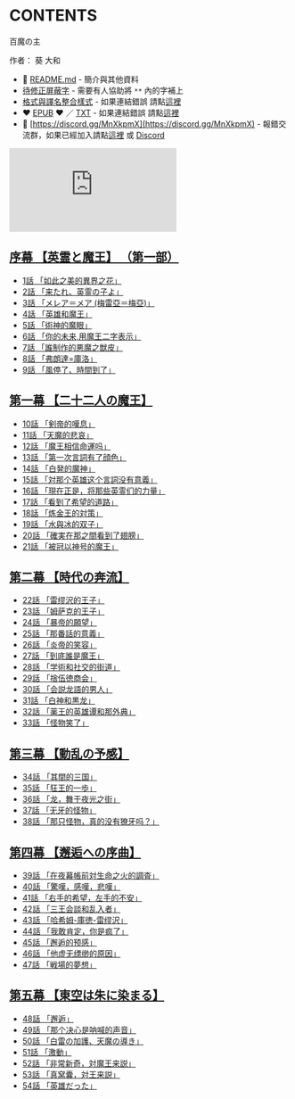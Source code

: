 # CONTENTS

百魔の主  

作者： 葵 大和  



- :closed_book: [README.md](README.md) - 簡介與其他資料
- [待修正屏蔽字](%E5%BE%85%E4%BF%AE%E6%AD%A3%E5%B1%8F%E8%94%BD%E5%AD%97.md) - 需要有人協助將 `**` 內的字補上
- [格式與譯名整合樣式](https://github.com/bluelovers/node-novel/blob/master/lib/locales/%E7%99%BE%E9%AD%94%E3%81%AE%E4%B8%BB.ts) - 如果連結錯誤 請點[這裡](https://github.com/bluelovers/node-novel/blob/master/lib/locales/)
-  :heart: [EPUB](https://gitlab.com/demonovel/epub-txt/blob/master/user_out/%E7%99%BE%E9%AD%94%E3%81%AE%E4%B8%BB.epub) :heart:  ／ [TXT](https://gitlab.com/demonovel/epub-txt/blob/master/user_out/out/%E7%99%BE%E9%AD%94%E3%81%AE%E4%B8%BB.out.txt) - 如果連結錯誤 請點[這裡](https://gitlab.com/demonovel/epub-txt/blob/master/user_out/user_out)
- :mega: [https://discord.gg/MnXkpmX](https://discord.gg/MnXkpmX) - 報錯交流群，如果已經加入請點[這裡](https://discordapp.com/channels/467794087769014273/467794088285175809) 或 [Discord](https://discordapp.com/channels/@me)


![導航目錄](https://chart.apis.google.com/chart?cht=qr&chs=150x150&chl=https://gitlab.com/novel-group/txt-source/blob/master/user_out/百魔の主/導航目錄.md "導航目錄")




## [序幕 【英霊と魔王】 （第一部）](00000_%E5%BA%8F%E5%B9%95%20%E3%80%90%E8%8B%B1%E9%9C%8A%E3%81%A8%E9%AD%94%E7%8E%8B%E3%80%91%20%EF%BC%88%E7%AC%AC%E4%B8%80%E9%83%A8%EF%BC%89)

- [1話 「如此之美的異界之花」](00000_%E5%BA%8F%E5%B9%95%20%E3%80%90%E8%8B%B1%E9%9C%8A%E3%81%A8%E9%AD%94%E7%8E%8B%E3%80%91%20%EF%BC%88%E7%AC%AC%E4%B8%80%E9%83%A8%EF%BC%89/1%E8%A9%B1%20%E3%80%8C%E5%A6%82%E6%AD%A4%E4%B9%8B%E7%BE%8E%E7%9A%84%E7%95%B0%E7%95%8C%E4%B9%8B%E8%8A%B1%E3%80%8D.txt)
- [2話 「来たれ、英霊の子よ」](00000_%E5%BA%8F%E5%B9%95%20%E3%80%90%E8%8B%B1%E9%9C%8A%E3%81%A8%E9%AD%94%E7%8E%8B%E3%80%91%20%EF%BC%88%E7%AC%AC%E4%B8%80%E9%83%A8%EF%BC%89/2%E8%A9%B1%20%E3%80%8C%E6%9D%A5%E3%81%9F%E3%82%8C%E3%80%81%E8%8B%B1%E9%9C%8A%E3%81%AE%E5%AD%90%E3%82%88%E3%80%8D.txt)
- [3話 「メレア＝メア (梅雷亞＝梅亞)」](00000_%E5%BA%8F%E5%B9%95%20%E3%80%90%E8%8B%B1%E9%9C%8A%E3%81%A8%E9%AD%94%E7%8E%8B%E3%80%91%20%EF%BC%88%E7%AC%AC%E4%B8%80%E9%83%A8%EF%BC%89/3%E8%A9%B1%20%E3%80%8C%E3%83%A1%E3%83%AC%E3%82%A2%EF%BC%9D%E3%83%A1%E3%82%A2%20(%E6%A2%85%E9%9B%B7%E4%BA%9E%EF%BC%9D%E6%A2%85%E4%BA%9E)%E3%80%8D.txt)
- [4話 「英雄和魔王」](00000_%E5%BA%8F%E5%B9%95%20%E3%80%90%E8%8B%B1%E9%9C%8A%E3%81%A8%E9%AD%94%E7%8E%8B%E3%80%91%20%EF%BC%88%E7%AC%AC%E4%B8%80%E9%83%A8%EF%BC%89/4%E8%A9%B1%20%E3%80%8C%E8%8B%B1%E9%9B%84%E5%92%8C%E9%AD%94%E7%8E%8B%E3%80%8D.txt)
- [5話 「術神的魔眼」](00000_%E5%BA%8F%E5%B9%95%20%E3%80%90%E8%8B%B1%E9%9C%8A%E3%81%A8%E9%AD%94%E7%8E%8B%E3%80%91%20%EF%BC%88%E7%AC%AC%E4%B8%80%E9%83%A8%EF%BC%89/5%E8%A9%B1%20%E3%80%8C%E8%A1%93%E7%A5%9E%E7%9A%84%E9%AD%94%E7%9C%BC%E3%80%8D.txt)
- [6話 「你的未来,用魔王二字表示」](00000_%E5%BA%8F%E5%B9%95%20%E3%80%90%E8%8B%B1%E9%9C%8A%E3%81%A8%E9%AD%94%E7%8E%8B%E3%80%91%20%EF%BC%88%E7%AC%AC%E4%B8%80%E9%83%A8%EF%BC%89/6%E8%A9%B1%20%E3%80%8C%E4%BD%A0%E7%9A%84%E6%9C%AA%E6%9D%A5%2C%E7%94%A8%E9%AD%94%E7%8E%8B%E4%BA%8C%E5%AD%97%E8%A1%A8%E7%A4%BA%E3%80%8D.txt)
- [7話 「誰制作的悪魔之獣皮」](00000_%E5%BA%8F%E5%B9%95%20%E3%80%90%E8%8B%B1%E9%9C%8A%E3%81%A8%E9%AD%94%E7%8E%8B%E3%80%91%20%EF%BC%88%E7%AC%AC%E4%B8%80%E9%83%A8%EF%BC%89/7%E8%A9%B1%20%E3%80%8C%E8%AA%B0%E5%88%B6%E4%BD%9C%E7%9A%84%E6%82%AA%E9%AD%94%E4%B9%8B%E7%8D%A3%E7%9A%AE%E3%80%8D.txt)
- [8話 「弗朗達=庫洛」](00000_%E5%BA%8F%E5%B9%95%20%E3%80%90%E8%8B%B1%E9%9C%8A%E3%81%A8%E9%AD%94%E7%8E%8B%E3%80%91%20%EF%BC%88%E7%AC%AC%E4%B8%80%E9%83%A8%EF%BC%89/8%E8%A9%B1%20%E3%80%8C%E5%BC%97%E6%9C%97%E9%81%94%3D%E5%BA%AB%E6%B4%9B%E3%80%8D.txt)
- [9話 「風停了、時間到了」](00000_%E5%BA%8F%E5%B9%95%20%E3%80%90%E8%8B%B1%E9%9C%8A%E3%81%A8%E9%AD%94%E7%8E%8B%E3%80%91%20%EF%BC%88%E7%AC%AC%E4%B8%80%E9%83%A8%EF%BC%89/9%E8%A9%B1%20%E3%80%8C%E9%A2%A8%E5%81%9C%E4%BA%86%E3%80%81%E6%99%82%E9%96%93%E5%88%B0%E4%BA%86%E3%80%8D.txt)


## [第一幕 【二十二人の魔王】](00010_%E7%AC%AC%E4%B8%80%E5%B9%95%20%E3%80%90%E4%BA%8C%E5%8D%81%E4%BA%8C%E4%BA%BA%E3%81%AE%E9%AD%94%E7%8E%8B%E3%80%91)

- [10話 「剣帝的嘆息」](00010_%E7%AC%AC%E4%B8%80%E5%B9%95%20%E3%80%90%E4%BA%8C%E5%8D%81%E4%BA%8C%E4%BA%BA%E3%81%AE%E9%AD%94%E7%8E%8B%E3%80%91/10%E8%A9%B1%20%E3%80%8C%E5%89%A3%E5%B8%9D%E7%9A%84%E5%98%86%E6%81%AF%E3%80%8D.txt)
- [11話 「天魔的悲哀」](00010_%E7%AC%AC%E4%B8%80%E5%B9%95%20%E3%80%90%E4%BA%8C%E5%8D%81%E4%BA%8C%E4%BA%BA%E3%81%AE%E9%AD%94%E7%8E%8B%E3%80%91/11%E8%A9%B1%20%E3%80%8C%E5%A4%A9%E9%AD%94%E7%9A%84%E6%82%B2%E5%93%80%E3%80%8D.txt)
- [12話 「魔王相信命運吗」](00010_%E7%AC%AC%E4%B8%80%E5%B9%95%20%E3%80%90%E4%BA%8C%E5%8D%81%E4%BA%8C%E4%BA%BA%E3%81%AE%E9%AD%94%E7%8E%8B%E3%80%91/12%E8%A9%B1%20%E3%80%8C%E9%AD%94%E7%8E%8B%E7%9B%B8%E4%BF%A1%E5%91%BD%E9%81%8B%E5%90%97%E3%80%8D.txt)
- [13話 「第一次言詞有了顔色」](00010_%E7%AC%AC%E4%B8%80%E5%B9%95%20%E3%80%90%E4%BA%8C%E5%8D%81%E4%BA%8C%E4%BA%BA%E3%81%AE%E9%AD%94%E7%8E%8B%E3%80%91/13%E8%A9%B1%20%E3%80%8C%E7%AC%AC%E4%B8%80%E6%AC%A1%E8%A8%80%E8%A9%9E%E6%9C%89%E4%BA%86%E9%A1%94%E8%89%B2%E3%80%8D.txt)
- [14話 「白発的魔神」](00010_%E7%AC%AC%E4%B8%80%E5%B9%95%20%E3%80%90%E4%BA%8C%E5%8D%81%E4%BA%8C%E4%BA%BA%E3%81%AE%E9%AD%94%E7%8E%8B%E3%80%91/14%E8%A9%B1%20%E3%80%8C%E7%99%BD%E7%99%BA%E7%9A%84%E9%AD%94%E7%A5%9E%E3%80%8D.txt)
- [15話 「対那个英雄这个言詞没有意義」](00010_%E7%AC%AC%E4%B8%80%E5%B9%95%20%E3%80%90%E4%BA%8C%E5%8D%81%E4%BA%8C%E4%BA%BA%E3%81%AE%E9%AD%94%E7%8E%8B%E3%80%91/15%E8%A9%B1%20%E3%80%8C%E5%AF%BE%E9%82%A3%E4%B8%AA%E8%8B%B1%E9%9B%84%E8%BF%99%E4%B8%AA%E8%A8%80%E8%A9%9E%E6%B2%A1%E6%9C%89%E6%84%8F%E7%BE%A9%E3%80%8D.txt)
- [16話 「現在正是，将那些英霊们的力量」](00010_%E7%AC%AC%E4%B8%80%E5%B9%95%20%E3%80%90%E4%BA%8C%E5%8D%81%E4%BA%8C%E4%BA%BA%E3%81%AE%E9%AD%94%E7%8E%8B%E3%80%91/16%E8%A9%B1%20%E3%80%8C%E7%8F%BE%E5%9C%A8%E6%AD%A3%E6%98%AF%EF%BC%8C%E5%B0%86%E9%82%A3%E4%BA%9B%E8%8B%B1%E9%9C%8A%E4%BB%AC%E7%9A%84%E5%8A%9B%E9%87%8F%E3%80%8D.txt)
- [17話 「看到了希望的道路」](00010_%E7%AC%AC%E4%B8%80%E5%B9%95%20%E3%80%90%E4%BA%8C%E5%8D%81%E4%BA%8C%E4%BA%BA%E3%81%AE%E9%AD%94%E7%8E%8B%E3%80%91/17%E8%A9%B1%20%E3%80%8C%E7%9C%8B%E5%88%B0%E4%BA%86%E5%B8%8C%E6%9C%9B%E7%9A%84%E9%81%93%E8%B7%AF%E3%80%8D.txt)
- [18話 「炼金王的対策」](00010_%E7%AC%AC%E4%B8%80%E5%B9%95%20%E3%80%90%E4%BA%8C%E5%8D%81%E4%BA%8C%E4%BA%BA%E3%81%AE%E9%AD%94%E7%8E%8B%E3%80%91/18%E8%A9%B1%20%E3%80%8C%E7%82%BC%E9%87%91%E7%8E%8B%E7%9A%84%E5%AF%BE%E7%AD%96%E3%80%8D.txt)
- [19話 「水與冰的双子」](00010_%E7%AC%AC%E4%B8%80%E5%B9%95%20%E3%80%90%E4%BA%8C%E5%8D%81%E4%BA%8C%E4%BA%BA%E3%81%AE%E9%AD%94%E7%8E%8B%E3%80%91/19%E8%A9%B1%20%E3%80%8C%E6%B0%B4%E8%88%87%E5%86%B0%E7%9A%84%E5%8F%8C%E5%AD%90%E3%80%8D.txt)
- [20話 「確実在那之間看到了翅膀」](00010_%E7%AC%AC%E4%B8%80%E5%B9%95%20%E3%80%90%E4%BA%8C%E5%8D%81%E4%BA%8C%E4%BA%BA%E3%81%AE%E9%AD%94%E7%8E%8B%E3%80%91/20%E8%A9%B1%20%E3%80%8C%E7%A2%BA%E5%AE%9F%E5%9C%A8%E9%82%A3%E4%B9%8B%E9%96%93%E7%9C%8B%E5%88%B0%E4%BA%86%E7%BF%85%E8%86%80%E3%80%8D.txt)
- [21話 「被冠以神号的魔王」](00010_%E7%AC%AC%E4%B8%80%E5%B9%95%20%E3%80%90%E4%BA%8C%E5%8D%81%E4%BA%8C%E4%BA%BA%E3%81%AE%E9%AD%94%E7%8E%8B%E3%80%91/21%E8%A9%B1%20%E3%80%8C%E8%A2%AB%E5%86%A0%E4%BB%A5%E7%A5%9E%E5%8F%B7%E7%9A%84%E9%AD%94%E7%8E%8B%E3%80%8D.txt)


## [第二幕 【時代の奔流】](00020_%E7%AC%AC%E4%BA%8C%E5%B9%95%20%E3%80%90%E6%99%82%E4%BB%A3%E3%81%AE%E5%A5%94%E6%B5%81%E3%80%91)

- [22話 「雷缪沢的王子」](00020_%E7%AC%AC%E4%BA%8C%E5%B9%95%20%E3%80%90%E6%99%82%E4%BB%A3%E3%81%AE%E5%A5%94%E6%B5%81%E3%80%91/22%E8%A9%B1%20%E3%80%8C%E9%9B%B7%E7%BC%AA%E6%B2%A2%E7%9A%84%E7%8E%8B%E5%AD%90%E3%80%8D.txt)
- [23話 「姆萨克的王子」](00020_%E7%AC%AC%E4%BA%8C%E5%B9%95%20%E3%80%90%E6%99%82%E4%BB%A3%E3%81%AE%E5%A5%94%E6%B5%81%E3%80%91/23%E8%A9%B1%20%E3%80%8C%E5%A7%86%E8%90%A8%E5%85%8B%E7%9A%84%E7%8E%8B%E5%AD%90%E3%80%8D.txt)
- [24話 「暴帝的願望」](00020_%E7%AC%AC%E4%BA%8C%E5%B9%95%20%E3%80%90%E6%99%82%E4%BB%A3%E3%81%AE%E5%A5%94%E6%B5%81%E3%80%91/24%E8%A9%B1%20%E3%80%8C%E6%9A%B4%E5%B8%9D%E7%9A%84%E9%A1%98%E6%9C%9B%E3%80%8D.txt)
- [25話 「那番話的意義」](00020_%E7%AC%AC%E4%BA%8C%E5%B9%95%20%E3%80%90%E6%99%82%E4%BB%A3%E3%81%AE%E5%A5%94%E6%B5%81%E3%80%91/25%E8%A9%B1%20%E3%80%8C%E9%82%A3%E7%95%AA%E8%A9%B1%E7%9A%84%E6%84%8F%E7%BE%A9%E3%80%8D.txt)
- [26話 「炎帝的笑容」](00020_%E7%AC%AC%E4%BA%8C%E5%B9%95%20%E3%80%90%E6%99%82%E4%BB%A3%E3%81%AE%E5%A5%94%E6%B5%81%E3%80%91/26%E8%A9%B1%20%E3%80%8C%E7%82%8E%E5%B8%9D%E7%9A%84%E7%AC%91%E5%AE%B9%E3%80%8D.txt)
- [27話 「到底誰是魔王」](00020_%E7%AC%AC%E4%BA%8C%E5%B9%95%20%E3%80%90%E6%99%82%E4%BB%A3%E3%81%AE%E5%A5%94%E6%B5%81%E3%80%91/27%E8%A9%B1%20%E3%80%8C%E5%88%B0%E5%BA%95%E8%AA%B0%E6%98%AF%E9%AD%94%E7%8E%8B%E3%80%8D.txt)
- [28話 「学術和社交的街道」](00020_%E7%AC%AC%E4%BA%8C%E5%B9%95%20%E3%80%90%E6%99%82%E4%BB%A3%E3%81%AE%E5%A5%94%E6%B5%81%E3%80%91/28%E8%A9%B1%20%E3%80%8C%E5%AD%A6%E8%A1%93%E5%92%8C%E7%A4%BE%E4%BA%A4%E7%9A%84%E8%A1%97%E9%81%93%E3%80%8D.txt)
- [29話 「捨伍徳商会」](00020_%E7%AC%AC%E4%BA%8C%E5%B9%95%20%E3%80%90%E6%99%82%E4%BB%A3%E3%81%AE%E5%A5%94%E6%B5%81%E3%80%91/29%E8%A9%B1%20%E3%80%8C%E6%8D%A8%E4%BC%8D%E5%BE%B3%E5%95%86%E4%BC%9A%E3%80%8D.txt)
- [30話 「会説龙語的男人」](00020_%E7%AC%AC%E4%BA%8C%E5%B9%95%20%E3%80%90%E6%99%82%E4%BB%A3%E3%81%AE%E5%A5%94%E6%B5%81%E3%80%91/30%E8%A9%B1%20%E3%80%8C%E4%BC%9A%E8%AA%AC%E9%BE%99%E8%AA%9E%E7%9A%84%E7%94%B7%E4%BA%BA%E3%80%8D.txt)
- [31話 「白神和黒龙」](00020_%E7%AC%AC%E4%BA%8C%E5%B9%95%20%E3%80%90%E6%99%82%E4%BB%A3%E3%81%AE%E5%A5%94%E6%B5%81%E3%80%91/31%E8%A9%B1%20%E3%80%8C%E7%99%BD%E7%A5%9E%E5%92%8C%E9%BB%92%E9%BE%99%E3%80%8D.txt)
- [32話 「薬王的英雄谭和那外典」](00020_%E7%AC%AC%E4%BA%8C%E5%B9%95%20%E3%80%90%E6%99%82%E4%BB%A3%E3%81%AE%E5%A5%94%E6%B5%81%E3%80%91/32%E8%A9%B1%20%E3%80%8C%E8%96%AC%E7%8E%8B%E7%9A%84%E8%8B%B1%E9%9B%84%E8%B0%AD%E5%92%8C%E9%82%A3%E5%A4%96%E5%85%B8%E3%80%8D.txt)
- [33話 「怪物笑了」](00020_%E7%AC%AC%E4%BA%8C%E5%B9%95%20%E3%80%90%E6%99%82%E4%BB%A3%E3%81%AE%E5%A5%94%E6%B5%81%E3%80%91/33%E8%A9%B1%20%E3%80%8C%E6%80%AA%E7%89%A9%E7%AC%91%E4%BA%86%E3%80%8D.txt)


## [第三幕 【動乱の予感】](00030_%E7%AC%AC%E4%B8%89%E5%B9%95%20%E3%80%90%E5%8B%95%E4%B9%B1%E3%81%AE%E4%BA%88%E6%84%9F%E3%80%91)

- [34話 「其間的三国」](00030_%E7%AC%AC%E4%B8%89%E5%B9%95%20%E3%80%90%E5%8B%95%E4%B9%B1%E3%81%AE%E4%BA%88%E6%84%9F%E3%80%91/34%E8%A9%B1%20%E3%80%8C%E5%85%B6%E9%96%93%E7%9A%84%E4%B8%89%E5%9B%BD%E3%80%8D.txt)
- [35話 「狂王的一歩」](00030_%E7%AC%AC%E4%B8%89%E5%B9%95%20%E3%80%90%E5%8B%95%E4%B9%B1%E3%81%AE%E4%BA%88%E6%84%9F%E3%80%91/35%E8%A9%B1%20%E3%80%8C%E7%8B%82%E7%8E%8B%E7%9A%84%E4%B8%80%E6%AD%A9%E3%80%8D.txt)
- [36話 「龙，舞于夜光之街」](00030_%E7%AC%AC%E4%B8%89%E5%B9%95%20%E3%80%90%E5%8B%95%E4%B9%B1%E3%81%AE%E4%BA%88%E6%84%9F%E3%80%91/36%E8%A9%B1%20%E3%80%8C%E9%BE%99%EF%BC%8C%E8%88%9E%E4%BA%8E%E5%A4%9C%E5%85%89%E4%B9%8B%E8%A1%97%E3%80%8D.txt)
- [37話 「无牙的怪物」](00030_%E7%AC%AC%E4%B8%89%E5%B9%95%20%E3%80%90%E5%8B%95%E4%B9%B1%E3%81%AE%E4%BA%88%E6%84%9F%E3%80%91/37%E8%A9%B1%20%E3%80%8C%E6%97%A0%E7%89%99%E7%9A%84%E6%80%AA%E7%89%A9%E3%80%8D.txt)
- [38話 「那只怪物，真的没有獠牙吗？」](00030_%E7%AC%AC%E4%B8%89%E5%B9%95%20%E3%80%90%E5%8B%95%E4%B9%B1%E3%81%AE%E4%BA%88%E6%84%9F%E3%80%91/38%E8%A9%B1%20%E3%80%8C%E9%82%A3%E5%8F%AA%E6%80%AA%E7%89%A9%EF%BC%8C%E7%9C%9F%E7%9A%84%E6%B2%A1%E6%9C%89%E7%8D%A0%E7%89%99%E5%90%97%EF%BC%9F%E3%80%8D.txt)


## [第四幕 【邂逅への序曲】](00040_%E7%AC%AC%E5%9B%9B%E5%B9%95%20%E3%80%90%E9%82%82%E9%80%85%E3%81%B8%E3%81%AE%E5%BA%8F%E6%9B%B2%E3%80%91)

- [39話 「在夜幕帳前対生命之火的調査」](00040_%E7%AC%AC%E5%9B%9B%E5%B9%95%20%E3%80%90%E9%82%82%E9%80%85%E3%81%B8%E3%81%AE%E5%BA%8F%E6%9B%B2%E3%80%91/39%E8%A9%B1%20%E3%80%8C%E5%9C%A8%E5%A4%9C%E5%B9%95%E5%B8%B3%E5%89%8D%E5%AF%BE%E7%94%9F%E5%91%BD%E4%B9%8B%E7%81%AB%E7%9A%84%E8%AA%BF%E6%9F%BB%E3%80%8D.txt)
- [40話 「驚嘆，感嘆，悲嘆」](00040_%E7%AC%AC%E5%9B%9B%E5%B9%95%20%E3%80%90%E9%82%82%E9%80%85%E3%81%B8%E3%81%AE%E5%BA%8F%E6%9B%B2%E3%80%91/40%E8%A9%B1%20%E3%80%8C%E9%A9%9A%E5%98%86%EF%BC%8C%E6%84%9F%E5%98%86%EF%BC%8C%E6%82%B2%E5%98%86%E3%80%8D.txt)
- [41話 「右手的希望，左手的不安」](00040_%E7%AC%AC%E5%9B%9B%E5%B9%95%20%E3%80%90%E9%82%82%E9%80%85%E3%81%B8%E3%81%AE%E5%BA%8F%E6%9B%B2%E3%80%91/41%E8%A9%B1%20%E3%80%8C%E5%8F%B3%E6%89%8B%E7%9A%84%E5%B8%8C%E6%9C%9B%EF%BC%8C%E5%B7%A6%E6%89%8B%E7%9A%84%E4%B8%8D%E5%AE%89%E3%80%8D.txt)
- [42話 「三王会談和乱入者」](00040_%E7%AC%AC%E5%9B%9B%E5%B9%95%20%E3%80%90%E9%82%82%E9%80%85%E3%81%B8%E3%81%AE%E5%BA%8F%E6%9B%B2%E3%80%91/42%E8%A9%B1%20%E3%80%8C%E4%B8%89%E7%8E%8B%E4%BC%9A%E8%AB%87%E5%92%8C%E4%B9%B1%E5%85%A5%E8%80%85%E3%80%8D.txt)
- [43話 「哈希姆-庫徳-雷缪沢」](00040_%E7%AC%AC%E5%9B%9B%E5%B9%95%20%E3%80%90%E9%82%82%E9%80%85%E3%81%B8%E3%81%AE%E5%BA%8F%E6%9B%B2%E3%80%91/43%E8%A9%B1%20%E3%80%8C%E5%93%88%E5%B8%8C%E5%A7%86-%E5%BA%AB%E5%BE%B3-%E9%9B%B7%E7%BC%AA%E6%B2%A2%E3%80%8D.txt)
- [44話 「我敢肯定，你是疯了」](00040_%E7%AC%AC%E5%9B%9B%E5%B9%95%20%E3%80%90%E9%82%82%E9%80%85%E3%81%B8%E3%81%AE%E5%BA%8F%E6%9B%B2%E3%80%91/44%E8%A9%B1%20%E3%80%8C%E6%88%91%E6%95%A2%E8%82%AF%E5%AE%9A%EF%BC%8C%E4%BD%A0%E6%98%AF%E7%96%AF%E4%BA%86%E3%80%8D.txt)
- [45話 「邂逅的预感」](00040_%E7%AC%AC%E5%9B%9B%E5%B9%95%20%E3%80%90%E9%82%82%E9%80%85%E3%81%B8%E3%81%AE%E5%BA%8F%E6%9B%B2%E3%80%91/45%E8%A9%B1%20%E3%80%8C%E9%82%82%E9%80%85%E7%9A%84%E9%A2%84%E6%84%9F%E3%80%8D.txt)
- [46話 「他虚无缥缈的原因」](00040_%E7%AC%AC%E5%9B%9B%E5%B9%95%20%E3%80%90%E9%82%82%E9%80%85%E3%81%B8%E3%81%AE%E5%BA%8F%E6%9B%B2%E3%80%91/46%E8%A9%B1%20%E3%80%8C%E4%BB%96%E8%99%9A%E6%97%A0%E7%BC%A5%E7%BC%88%E7%9A%84%E5%8E%9F%E5%9B%A0%E3%80%8D.txt)
- [47話 「戦場的夢想」](00040_%E7%AC%AC%E5%9B%9B%E5%B9%95%20%E3%80%90%E9%82%82%E9%80%85%E3%81%B8%E3%81%AE%E5%BA%8F%E6%9B%B2%E3%80%91/47%E8%A9%B1%20%E3%80%8C%E6%88%A6%E5%A0%B4%E7%9A%84%E5%A4%A2%E6%83%B3%E3%80%8D.txt)


## [第五幕 【東空は朱に染まる】](00050_%E7%AC%AC%E4%BA%94%E5%B9%95%20%E3%80%90%E6%9D%B1%E7%A9%BA%E3%81%AF%E6%9C%B1%E3%81%AB%E6%9F%93%E3%81%BE%E3%82%8B%E3%80%91)

- [48話 「邂逅」](00050_%E7%AC%AC%E4%BA%94%E5%B9%95%20%E3%80%90%E6%9D%B1%E7%A9%BA%E3%81%AF%E6%9C%B1%E3%81%AB%E6%9F%93%E3%81%BE%E3%82%8B%E3%80%91/48%E8%A9%B1%20%E3%80%8C%E9%82%82%E9%80%85%E3%80%8D.txt)
- [49話 「那个决心是呐喊的声音」](00050_%E7%AC%AC%E4%BA%94%E5%B9%95%20%E3%80%90%E6%9D%B1%E7%A9%BA%E3%81%AF%E6%9C%B1%E3%81%AB%E6%9F%93%E3%81%BE%E3%82%8B%E3%80%91/49%E8%A9%B1%20%E3%80%8C%E9%82%A3%E4%B8%AA%E5%86%B3%E5%BF%83%E6%98%AF%E5%91%90%E5%96%8A%E7%9A%84%E5%A3%B0%E9%9F%B3%E3%80%8D.txt)
- [50話 「白雷の加護、天魔の導き」](00050_%E7%AC%AC%E4%BA%94%E5%B9%95%20%E3%80%90%E6%9D%B1%E7%A9%BA%E3%81%AF%E6%9C%B1%E3%81%AB%E6%9F%93%E3%81%BE%E3%82%8B%E3%80%91/50%E8%A9%B1%20%E3%80%8C%E7%99%BD%E9%9B%B7%E3%81%AE%E5%8A%A0%E8%AD%B7%E3%80%81%E5%A4%A9%E9%AD%94%E3%81%AE%E5%B0%8E%E3%81%8D%E3%80%8D.txt)
- [51話 「激動」](00050_%E7%AC%AC%E4%BA%94%E5%B9%95%20%E3%80%90%E6%9D%B1%E7%A9%BA%E3%81%AF%E6%9C%B1%E3%81%AB%E6%9F%93%E3%81%BE%E3%82%8B%E3%80%91/51%E8%A9%B1%20%E3%80%8C%E6%BF%80%E5%8B%95%E3%80%8D.txt)
- [52話 「非常新奇，対魔王来説」](00050_%E7%AC%AC%E4%BA%94%E5%B9%95%20%E3%80%90%E6%9D%B1%E7%A9%BA%E3%81%AF%E6%9C%B1%E3%81%AB%E6%9F%93%E3%81%BE%E3%82%8B%E3%80%91/52%E8%A9%B1%20%E3%80%8C%E9%9D%9E%E5%B8%B8%E6%96%B0%E5%A5%87%EF%BC%8C%E5%AF%BE%E9%AD%94%E7%8E%8B%E6%9D%A5%E8%AA%AC%E3%80%8D.txt)
- [53話 「真窝囊，対王来説」](00050_%E7%AC%AC%E4%BA%94%E5%B9%95%20%E3%80%90%E6%9D%B1%E7%A9%BA%E3%81%AF%E6%9C%B1%E3%81%AB%E6%9F%93%E3%81%BE%E3%82%8B%E3%80%91/53%E8%A9%B1%20%E3%80%8C%E7%9C%9F%E7%AA%9D%E5%9B%8A%EF%BC%8C%E5%AF%BE%E7%8E%8B%E6%9D%A5%E8%AA%AC%E3%80%8D.txt)
- [54話 「英雄だった」](00050_%E7%AC%AC%E4%BA%94%E5%B9%95%20%E3%80%90%E6%9D%B1%E7%A9%BA%E3%81%AF%E6%9C%B1%E3%81%AB%E6%9F%93%E3%81%BE%E3%82%8B%E3%80%91/54%E8%A9%B1%20%E3%80%8C%E8%8B%B1%E9%9B%84%E3%81%A0%E3%81%A3%E3%81%9F%E3%80%8D.txt)

